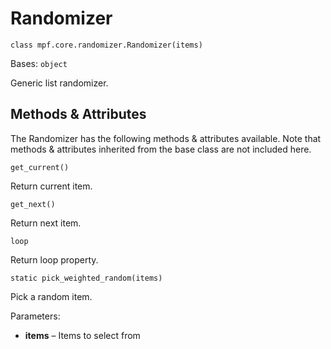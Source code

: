 # Randomizer

`class mpf.core.randomizer.Randomizer(items)`

Bases: `object`

Generic list randomizer.

## Methods & Attributes

The Randomizer has the following methods & attributes available. Note that methods & attributes inherited from the base class are not included here.

`get_current()`

Return current item.

`get_next()`

Return next item.

`loop`

Return loop property.

`static pick_weighted_random(items)`

Pick a random item.

Parameters:

* **items** – Items to select from
